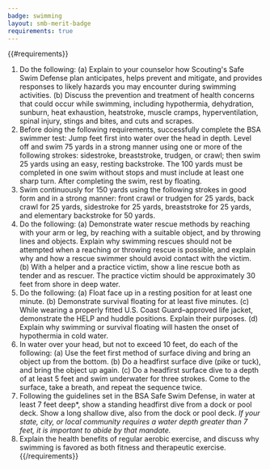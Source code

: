 ```yaml
---
badge: swimming
layout: smb-merit-badge
requirements: true
---
```


{{#requirements}}
1. Do the following:
    (a) Explain to your counselor how Scouting's Safe Swim Defense plan anticipates, helps prevent and mitigate, and provides responses to likely hazards you may encounter during swimming activities.
    (b) Discuss the prevention and treatment of health concerns that could occur while swimming, including hypothermia, dehydration, sunburn, heat exhaustion, heatstroke, muscle cramps, hyperventilation, spinal injury, stings and bites, and cuts and scrapes.
2. Before doing the following requirements, successfully complete the BSA swimmer test: Jump feet first into water over the head in depth. Level off and swim 75 yards in a strong manner using one or more of the following strokes: sidestroke, breaststroke, trudgen, or crawl; then swim 25 yards using an easy, resting backstroke. The 100 yards must be completed in one swim without stops and must include at least one sharp turn. After completing the swim, rest by floating.
3. Swim continuously for 150 yards using the following strokes in good form and in a strong manner: front crawl or trudgen for 25 yards, back crawl for 25 yards, sidestroke for 25 yards, breaststroke for 25 yards, and elementary backstroke for 50 yards.
4. Do the following:
    (a) Demonstrate water rescue methods by reaching with your arm or leg, by reaching with a suitable object, and by throwing lines and objects. Explain why swimming rescues should not be attempted when a reaching or throwing rescue is possible, and explain why and how a rescue swimmer should avoid contact with the victim.
    (b) With a helper and a practice victim, show a line rescue both as tender and as rescuer. The practice victim should be approximately 30 feet from shore in deep water.
5. Do the following:
    (a) Float face up in a resting position for at least one minute.
    (b) Demonstrate survival floating for at least five minutes.
    (c) While wearing a properly fitted U.S. Coast Guard–approved life jacket, demonstrate the HELP and huddle positions. Explain their purposes.
    (d) Explain why swimming or survival floating will hasten the onset of hypothermia in cold water.
6. In water over your head, but not to exceed 10 feet, do each of the following:
    (a) Use the feet first method of surface diving and bring an object up from the bottom.
    (b) Do a headfirst surface dive (pike or tuck), and bring the object up again.
    (c) Do a headfirst surface dive to a depth of at least 5 feet and swim underwater for three strokes. Come to the surface, take a breath, and repeat the sequence twice.
7. Following the guidelines set in the BSA Safe Swim Defense, in water at least 7 feet deep*, show a standing headfirst dive from a dock or pool deck. Show a long shallow dive, also from the dock or pool deck.
    *If your state, city, or local community requires a water depth greater than 7 feet, it is important to abide by that mandate.*
8. Explain the health benefits of regular aerobic exercise, and discuss why swimming is favored as both fitness and therapeutic exercise.
{{/requirements}}
